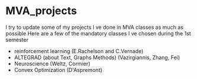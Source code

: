 # MVA_projects
I try to update some of my projects I ve done in MVA classes as much as possible 
Here are a few of the mandatory classes I ve chosen during the 1st semester
- reinforcement learning (E.Rachelson and C.Vernade)
- ALTEGRAD (about Text, Graphs Methods) (Vazirgiannis, Zhang, Fei) 
- Neuroscience (Weltz, Cormier)
- Convex Optimization (D'Aspremont)
